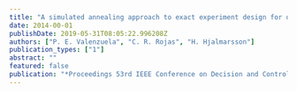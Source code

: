 ```yaml
---
title: "A simulated annealing approach to exact experiment design for dynamical systems"
date: 2014-00-01
publishDate: 2019-05-31T08:05:22.996208Z
authors: ["P. E. Valenzuela", "C. R. Rojas", "H. Hjalmarsson"]
publication_types: ["1"]
abstract: ""
featured: false
publication: "*Proceedings 53rd IEEE Conference on Decision and Control*"
---
```



